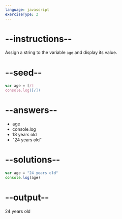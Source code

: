 ```yaml
---
language: javascript
exerciseType: 2
---
```


# --instructions--

Assign a string to the variable `age` and display its value.

# --seed--

```javascript
var age = [/]
console.log([/])
```

# --answers--

- age
- console.log
- 18 years old
- "24 years old"

# --solutions--

```javascript
var age = "24 years old"
console.log(age)
```

# --output--

24 years old
